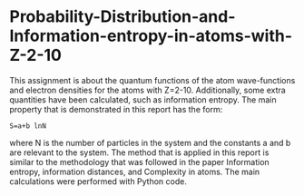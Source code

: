 # Probability-Distribution-and-Information-entropy-in-atoms-with-Z-2-10
This assignment is about the quantum functions of the atom wave-functions and electron densities for the atoms with Z=2-10. Additionally, some extra quantities have been calculated, such as information entropy. The main property that is demonstrated in this report has the form:

    S=a+b lnN

where N is the number of particles in the system and the constants a and b are relevant to the system.
The method that is applied in this report is similar to the methodology that was followed in the paper Information entropy, information distances, and Complexity in atoms.
The main calculations were performed with Python code.
